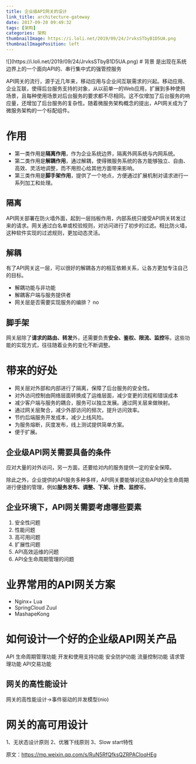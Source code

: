 ```yaml
---
title: 企业级API网关的设计
link_title: architecture-gateway
date: 2017-09-20 09:49:32
tags: [架构]
categories: 架构
thumbnailImage: https://i.loli.net/2019/09/24/JrvksSTbyB1D5UA.png	
thumbnailImagePosition: left
---
```

<span/>
<!-- more -->
![](https://i.loli.net/2019/09/24/JrvksSTbyB1D5UA.png)
<!-- toc -->
# 背景
是出现在系统边界上的一个面向API的、串行集中式的强管控服务

API网关的流行，源于近几年来，移动应用与企业间互联需求的兴起。移动应用、企业互联，使得后台服务支持的对象，从以前单一的Web应用，扩展到多种使用场景，且每种使用场景对后台服务的要求都不尽相同。这不仅增加了后台服务的响应量，还增加了后台服务的复杂性。随着微服务架构概念的提出，API网关成为了微服务架构的一个标配组件。

# 作用
- 第一类作用是**隔离作用**，作为企业系统边界，隔离外网系统与内网系统。
- 第二类作用是**解耦作用**，通过解耦，使得微服务系统的各方能够独立、自由、高效、灵活地调整，而不用担心给其他方面带来影响。
- 第三类作用是**脚手架作用**，提供了一个地点，方便通过扩展机制对请求进行一系列加工和处理。

## 隔离
API网关部署在防火墙外面，起到一层挡板作用，内部系统只接受API网关转发过来的请求。网关通过白名单或校验规则，对访问进行了初步的过滤。相比防火墙，这种软件实现的过滤规则，更加动态灵活。

## 解耦
有了API网关这一层，可以很好的解耦各方的相互依赖关系，让各方更加专注自己的目标。

- 解耦功能与非功能
- 解耦客户端与服务提供者
- 网关层是否需要实现服务的编排？ no

## 脚手架
网关层除了**请求的路由、转发**外，还需要负责**安全、鉴权、限流、监控**等。这些功能的实现方式，往往随着业务的变化不断调整。

# 带来的好处
- 网关层对外部和内部进行了隔离，保障了后台服务的安全性。
- 对外访问控制由网络层面转换成了运维层面，减少变更的流程和错误成本
- 减少客户端与服务的耦合，服务可以独立发展。通过网关层来做映射。
- 通过网关层聚合，减少外部访问的频次，提升访问效率。
- 节约后端服务开发成本，减少上线风险。
- 为服务熔断，灰度发布，线上测试提供简单方案。
- 便于扩展。

## 企业级API网关需要具备的条件
应对大量的对外访问，另一方面，还要给对内的服务提供一定的安全保障。

除此之外，企业提供的API服务多种多样，API网关要能够对这些API的全生命周期进行便捷的管理，例如**服务发布、调整、下架、计费、监控**等。

## 企业环境下，API网关需要考虑哪些要素
1. 安全性问题
2. 性能问题
3. 高可用问题
4. 扩展性问题
5. API高效运维的问题
6. API全生命周期管理的问题

# 业界常用的API网关方案
- Nginx+ Lua
- SpringCloud Zuul
- MashapeKong

# 如何设计一个好的企业级API网关产品
API 生命周期管理功能
开发和使用支持功能
安全防护功能
流量控制功能
请求管理功能
API交易功能

## 网关的高性能设计
网关的高性能设计->事件驱动的并发模型(nio)

# 网关的高可用设计
1、无状态设计原则
2、优雅下线原则
3、Slow start特性

原文：https://mp.weixin.qq.com/s/RuN5RfQfksQZRPACloqHEg 





